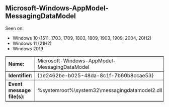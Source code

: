 ## Microsoft-Windows-AppModel-MessagingDataModel

Seen on:
* Windows 10 (1511, 1703, 1709, 1803, 1809, 1903, 1909, 2004, 20H2)
* Windows 11 (21H2)
* Windows 2019

<table border="1" class="docutils">
  <tbody>
    <tr>
      <td><b>Name:</b></td>
      <td>Microsoft-Windows-AppModel-MessagingDataModel</td>
    </tr>
    <tr>
      <td><b>Identifier:</b></td>
      <td>{1e2462be-b025-48da-8c1f-7b60b8ccae53}</td>
    </tr>
    <tr>
      <td><b>Event message file(s):</b></td>
      <td>%systemroot%\system32\messagingdatamodel2.dll</td>
    </tr>
  </tbody>
</table>

&nbsp;


